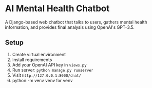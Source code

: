 # AI Mental Health Chatbot

A Django-based web chatbot that talks to users, gathers mental health information, and provides final analysis using OpenAI's GPT-3.5.

## Setup

1. Create virtual environment
2. Install requirements
3. Add your OpenAI API key in `views.py`
4. Run server: `python manage.py runserver`
5. Visit `http://127.0.0.1:8000/chat/`
6. python -m venv venv for venv

